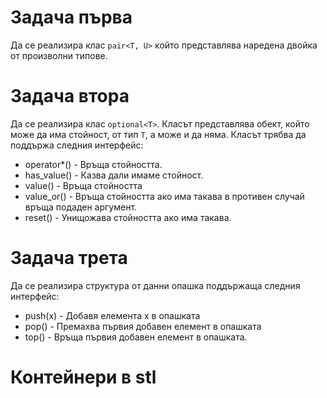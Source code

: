 # Задача първа
Да се реализира клас `pair<T, U>` който представлява наредена двойка от произволни типове.

# Задача втора
Да се реализира клас `optional<T>`. Класът представлява обект, който може да има стойност, от тип `T`, а може и да няма.
Класът трябва да поддържа следния интерфейс:

* operator*() - Връща стойността.
* has_value() - Казва дали имаме стойност.
* value()     - Връща стойността
* value_or()  - Връща стойността ако има такава в противен случай връща подаден аргумент.
* reset()     - Унищожава стойността ако има такава.

# Задача трета
Да се реализира структура от данни опашка поддържаща следния интерфейс:
* push(x) -  Добавя елемента х в опашката
* pop()   - Премахва първия добавен елемент в опашката
* top()   - Връща първия добавен елемент в опашката.

# Контейнери в stl